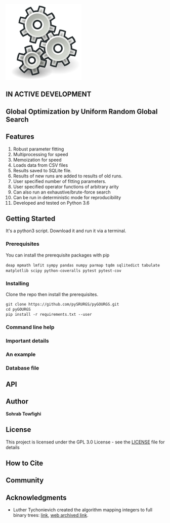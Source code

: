 ![Binoculars](image/Gnome-system-run.png)

## IN ACTIVE DEVELOPMENT

## Global Optimization by Uniform Random Global Search

## Features 

1. Robust parameter fitting
2. Multiprocessing for speed
3. Memoization for speed
4. Loads data from CSV files
5. Results saved to SQLite file. 
6. Results of new runs are added to results of old runs.
7. User specified number of fitting parameters.
8. User specified operator functions of arbitrary arity
9. Can also run an exhaustive/brute-force search
10. Can be run in deterministic mode for reproducibility
11. Developed and tested on Python 3.6

## Getting Started

It's a python3 script. Download it and run it via a terminal.

### Prerequisites

You can install the prerequisite packages with pip

```deap mpmath lmfit sympy pandas numpy parmap tqdm sqlitedict tabulate matplotlib scipy python-coveralls pytest pytest-cov```

### Installing

Clone the repo then install the prerequisites.

```
git clone https://github.com/pySRURGS/pyGOURGS.git
cd pyGOURGS
pip install -r requirements.txt --user
```

### Command line help

### Important details

### An example

### Database file

## API

## Author

**Sohrab Towfighi**

## License

This project is licensed under the GPL 3.0 License - see the [LICENSE](LICENSE) file for details

## How to Cite

## Community

## Acknowledgments

* Luther Tychonievich created the algorithm mapping integers to full binary trees: [link](https://www.cs.virginia.edu/luther/blog/posts/434.html), [web archived link](http://web.archive.org/web/20190908010319/https://www.cs.virginia.edu/luther/blog/posts/434.html).
